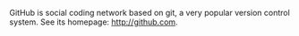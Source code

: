 <!---
    @title         GitHub
    @creator       Yichun Zhang
    @created       2011-06-21 04:20 GMT
    @modifier      Yichun Zhang
    @modifier_link yichun-zhang
    @modified      2011-06-21 04:20 GMT
    @changes       2
--->

GitHub is social coding network based on git, a very popular version control system. See its homepage: http://github.com.
